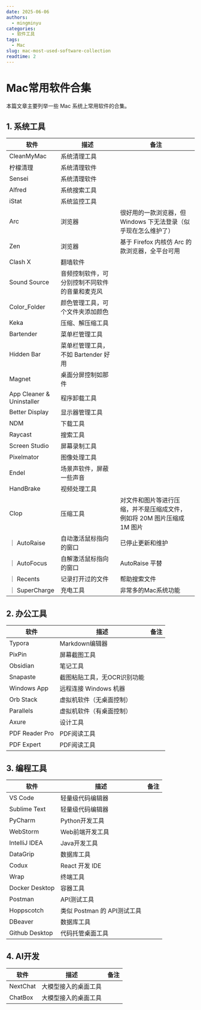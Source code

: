 ```yaml
---
date: 2025-06-06
authors:
  - mingminyu
categories:
  - 软件工具
tags:
  - Mac
slug: mac-most-used-software-collection
readtime: 2
---
```


# Mac常用软件合集

本篇文章主要列举一些 Mac 系统上常用软件的合集。

<!-- more -->

## 1. 系统工具

| 软件 | 描述 | 备注 |
| --- | --- | --- |
| CleanMyMac | 系统清理工具 | |
| 柠檬清理 | 系统清理软件 | |
| Sensei | 系统清理软件 | |
| Alfred | 系统搜索工具 | |
| iStat | 系统监控工具 | |
| Arc | 浏览器 | 很好用的一款浏览器，但 Windows 下无法登录（似乎现在怎么维护了） |
| Zen | 浏览器 | 基于 Firefox 内核仿 Arc 的款浏览器，全平台可用 |
| Clash X | 翻墙软件 | |
| Sound Source | 音频控制软件，可分别控制不同软件的音量和麦克风 | |
| Color_Folder | 颜色管理工具，可个文件夹添加颜色 | |
| Keka | 压缩、解压缩工具 | |
| Bartender | 菜单栏管理工具 | |
| Hidden Bar | 菜单栏管理工具，不如 Bartender 好用 | |
| Magnet | 桌面分屏控制如那件 | |
| App Cleaner & Uninstaller | 程序卸载工具 | |
| Better Display | 显示器管理工具 | |
| NDM | 下载工具 | |
| Raycast | 搜索工具 | |
| Screen Studio | 屏幕录制工具 | |
| Pixelmator | 图像处理工具 | |
| Endel | 场景声软件，屏蔽一些声音 | |
| HandBrake | 视频处理工具 | |
| Clop | 压缩工具  | 对文件和图片等进行压缩，并不是压缩成文件，例如将 20M 图片压缩成 1M 图片 |
｜ AutoRaise | 自动激活鼠标指向的窗口 | 已停止更新和维护 |
｜ AutoFocus | 自解激活鼠标指向的窗口  | AutoRaise 平替 |
｜ Recents | 记录打开过的文件 | 帮助搜索文件 |
｜ SuperCharge | 充电工具 | 非常多的Mac系统功能 |

## 2. 办公工具

| 软件 | 描述 | 备注 |
| --- | --- | --- |
| Typora | Markdown编辑器 |
| PixPin | 屏幕截图工具 | |
| Obsidian | 笔记工具 | |
| Snapaste | 截图粘贴工具，无OCR识别功能 | |
| Windows App | 远程连接 Windows 机器 | | 
| Orb Stack | 虚拟机软件（无桌面控制） | |
| Parallels | 虚拟机软件（有桌面控制） | |
| Axure | 设计工具 | |
| PDF Reader Pro | PDF阅读工具 | |
| PDF Expert | PDF阅读工具 | |

## 3. 编程工具

| 软件 | 描述 | 备注 |
| --- | --- | --- |
| VS Code | 轻量级代码编辑器 | |
| Sublime Text | 轻量级代码编辑器 | |
| PyCharm | Python开发工具 | |
| WebStorm | Web前端开发工具 | |
| IntelliJ IDEA | Java开发工具 | |
| DataGrip | 数据库工具 | |
| Codux | React 开发 IDE | |
| Wrap | 终端工具 |  |
| Docker Desktop | 容器工具 | |
| Postman | API测试工具 | |
| Hoppscotch | 类似 Postman 的 API测试工具 | |
| DBeaver | 数据库工具 | |
| Github Desktop | 代码托管桌面工具 | |

## 4. AI开发

| 软件 | 描述 | 备注 |
| --- | --- | --- |
| NextChat | 大模型接入的桌面工具 | |
| ChatBox | 大模型接入的桌面工具 | |
